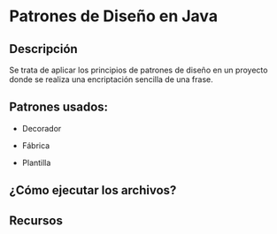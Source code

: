 # Patrones de Diseño en Java

## Descripción

Se trata de aplicar los principios de patrones de diseño en un proyecto donde se realiza una
encriptación sencilla de una frase.

## Patrones usados:

* Decorador

* Fábrica

* Plantilla

## ¿Cómo ejecutar los archivos?


## Recursos

